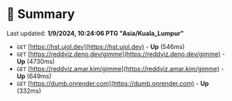# 📖 Summary
Last updated: **1/9/2024, 10:24:06 PTG "Asia/Kuala_Lumpur"**

- `GET` [https://hst.ujol.dev](https://hst.ujol.dev) - **Up** (546ms)
- `GET` [https://reddviz.deno.dev/gimme](https://reddviz.deno.dev/gimme) - **Up** (4730ms)
- `GET` [https://reddviz.amar.kim/gimme](https://reddviz.amar.kim/gimme) - **Up** (649ms)
- `GET` [https://dumb.onrender.com](https://dumb.onrender.com) - **Up** (332ms)
